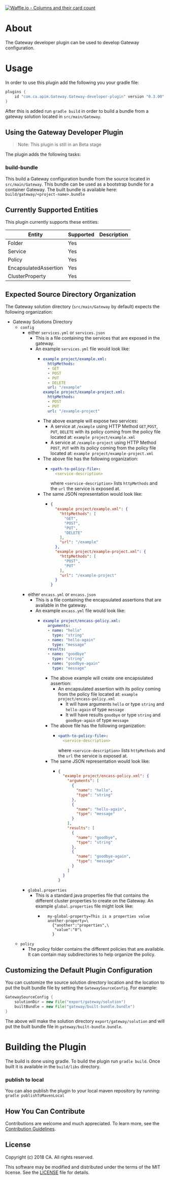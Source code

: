 [![Waffle.io - Columns and their card count](https://badge.waffle.io/ca-api-Gateway/Gateway-developer-plugin.svg?columns=all)](https://waffle.io/ca-api-Gateway/Gateway-developer-plugin)

# About
The Gateway developer plugin can be used to develop Gateway configuration.

# Usage
In order to use this plugin add the following you your gradle file:

```groovy
plugins {
    id "com.ca.apim.Gateway.Gateway-developer-plugin" version "0.3.00"
}
```

After this is added run `gradle build` in order to build a bundle from a gateway solution located in `src/main/Gateway`.

## Using the Gateway Developer Plugin
> Note: This plugin is still in an Beta stage

The plugin adds the following tasks:

### build-bundle
This build a Gateway configuration bundle from the source located in `src/main/Gateway`. This bundle can be used as a bootstrap bundle for a container Gateway. The built bundle is available here: `build/gateway/<project-name>.bundle`

## Currently Supported Entities
This plugin currently supports these entities:

Entity | Supported | Description
--- | --- | ---
Folder | Yes | 
Service | Yes | 
Policy | Yes |
EncapsulatedAssertion | Yes |
ClusterProperty | Yes |
 

## Expected Source Directory Organization
The Gateway solution directory (`src/main/Gateway` by default) expects the following organization:

* Gateway Solutions Directory
  * `config`
    * either `services.yml` or `services.json`
      * This is a file containing the services that are exposed in the gateway.
      * An example `services.yml` file would look like:
        * ```yaml
          example project/example.xml:
            httpMethods:
            - GET
            - POST
            - PUT
            - DELETE
            url: "/example"
          example project/example-project.xml:
            httpMethods:
            - POST
            - PUT
            url: "/example-project"
          ```
        * The above example will expose two services:
          * A service at `/example` using HTTP Method `GET`,`POST`, `PUT`, `DELETE` with its policy coming from the policy file located at: `example project/example.xml`
          * A service at `/example-project` using HTTP Method `POST`, `PUT` with its policy coming from the policy file located at: `example project/example-project.xml`
        * The above file has the following organization:
          * ```yaml
            <path-to-policy-file>:
              <service-description>
            ```
            where `<service-description>` lists `httpMethods` and the `url` the service is exposed at.
        * The same JSON representation would look like:
          * ```json
            {
              "example project/example.xml": {
                "httpMethods": [
                  "GET",
                  "POST",
                  "PUT",
                  "DELETE"
                ],
                "url": "/example"
              },
              "example project/example-project.xml": {
                "httpMethods": [
                  "POST",
                  "PUT"
                ],
                "url": "/example-project"
              }
            }
            ```
    * either `encass.yml` or `encass.json`
      * This is a file containing the encapsulated assertions that are available in the gateway.
      * An example `encass.yml` file would look like:
        * ```yaml
          example project/encass-policy.xml:
            arguments:
            - name: "hello"
              type: "string"
            - name: "hello-again"
              type: "message"
            results:
            - name: "goodbye"
              type: "string"
            - name: "goodbye-again"
              type: "message"
          ```
          * The above example will create one encapsulated assertion:
            * An encapsulated assertion with its policy coming from the policy file located at: `example project/encass-policy.xml`
              * It will have arguments `hello` or type `string` and `hello-again` of type `message`
              * It will have results `goodbye` or type `string` and `goodbye-again` of type `message`
          * The above file has the following organization:
            * ```yaml
              <path-to-policy-file>:
                <service-description>
              ```
              where `<service-description>` lists `httpMethods` and the `url` the service is exposed at.
          * The same JSON representation would look like:
            * ```json
              {
                "example project/encass-policy.xml": {
                  "arguments": [
                    {
                      "name": "hello",
                      "type": "string"
                    },
                    {
                      "name": "hello-again",
                      "type": "message"
                    }
                  ],
                  "results": [
                    {
                      "name": "goodbye",
                      "type": "string"
                    },
                    {
                      "name": "goodbye-again",
                      "type": "message"
                    }
                  ]
                }
              }
              ```
    * `global.properties`
      * This is a standard java properties file that contains the different cluster properties to create on the Gateway. An example `global.properties` file might look like:
        * ```properties
            my-global-property=This is a properties value
            another-property=\
              {"another":"properties",\
               "value":"0"\
              }
          ```
  * `policy`
    * The policy folder contains the different policies that are available. It can contain may subdirectories to help organize the policy.

## Customizing the Default Plugin Configuration
You can customize the source solution directory location and the location to put the built bundle file by setting the `GatewaySourceConfig`. For example:
```groovy
GatewaySourceConfig {
    solutionDir = new File("export/gateway/solution")
    builtBundle = new File("gateway/built-bundle.bundle")
}
```
The above will make the solution directory `export/gateway/solution` and will put the built bundle file in `gateway/built-bundle.bundle`.

# Building the Plugin
The build is done using gradle. To build the plugin run ```gradle build```. Once built it is available in the `build/libs` directory. 

### publish to local
You can also publish the plugin to your local maven repository by running:
```gradle publishToMavenLocal```

## How You Can Contribute
Contributions are welcome and much appreciated. To learn more, see the [Contribution Guidelines][contributing].

## License

Copyright (c) 2018 CA. All rights reserved.

This software may be modified and distributed under the terms
of the MIT license. See the [LICENSE][license-link] file for details.


 [license-link]: /LICENSE
 [contributing]: /CONTRIBUTING.md
